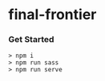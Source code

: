 final-frontier
============

### Get Started

```terminal
> npm i
> npm run sass
> npm run serve
```
